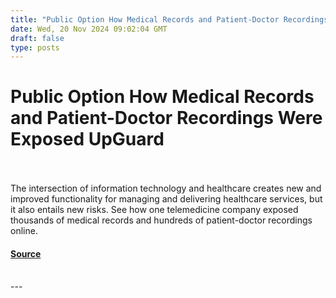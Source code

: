 ```yaml
---
title: "Public Option How Medical Records and Patient-Doctor Recordings Were Exposed UpGuard"
date: Wed, 20 Nov 2024 09:02:04 GMT
draft: false
type: posts
---
```

# Public Option How Medical Records and Patient-Doctor Recordings Were Exposed UpGuard

<br/>

<br/>
The intersection of information technology and healthcare creates new and improved functionality for managing and delivering healthcare services, but it also entails new risks. See how one telemedicine company exposed thousands of medical records and hundreds of patient-doctor recordings online.

#### [Source](https://www.upguard.com/breaches/how-medical-records-and-patient-doctor-recordings-were-exposed)

<br/>
---
